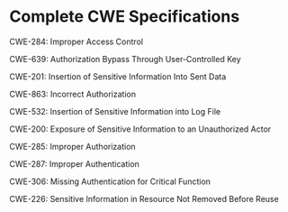 

# Complete CWE Specifications

CWE-284: Improper Access Control

CWE-639: Authorization Bypass Through User-Controlled Key

CWE-201: Insertion of Sensitive Information Into Sent Data

CWE-863: Incorrect Authorization

CWE-532: Insertion of Sensitive Information into Log File

CWE-200: Exposure of Sensitive Information to an Unauthorized Actor

CWE-285: Improper Authorization

CWE-287: Improper Authentication

CWE-306: Missing Authentication for Critical Function

CWE-226: Sensitive Information in Resource Not Removed Before Reuse
